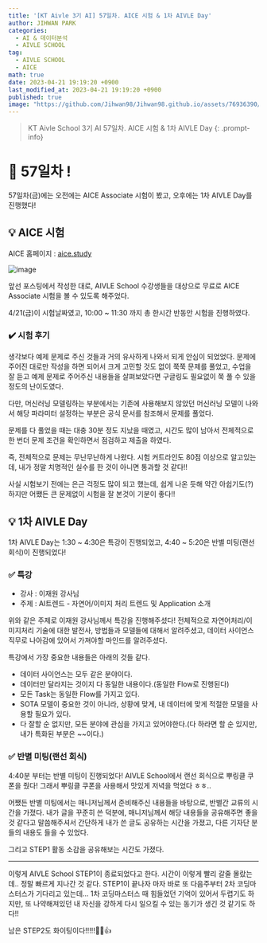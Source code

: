 ```yaml
---
title: '[KT Aivle 3기 AI] 57일차. AICE 시험 & 1차 AIVLE Day'
author: JIHWAN PARK
categories:
  - AI & 데이터분석
  - AIVLE SCHOOL
tag:
  - AIVLE SCHOOL
  - AICE
math: true
date: 2023-04-21 19:19:20 +0900
last_modified_at: 2023-04-21 19:19:20 +0900
published: true
image: "https://github.com/Jihwan98/Jihwan98.github.io/assets/76936390/6be11e55-36a3-4a86-8e30-d8928f732a0c"
---
```

> KT Aivle School 3기 AI 57일차. AICE 시험 & 1차 AIVLE Day
{: .prompt-info}

# 🌟 57일차 !

57일차(금)에는 오전에는 AICE Associate 시험이 봤고, 오후에는 1차 AIVLE Day를 진행했다!


## 💡 AICE 시험

AICE 홈페이지 : [aice.study](https://aice.study/)

![image](https://user-images.githubusercontent.com/76936390/231087052-94e8ba4d-e830-4f57-b881-0c7803648c75.png)

앞선 포스팅에서 작성한 대로, AIVLE School 수강생들을 대상으로 무료로 AICE Associate 시험을 볼 수 있도록 해주었다. 

4/21(금)이 시험날짜였고, 10:00 ~ 11:30 까지 총 한시간 반동안 시험을 진행하였다.

### ✔️ 시험 후기

생각보다 예제 문제로 주신 것들과 거의 유사하게 나와서 되게 안심이 되었었다. 문제에 주어진 대로만 작성을 하면 되어서 크게 고민할 것도 없이 쭉쭉 문제를 풀었고, 수업을 잘 듣고 예제 문제로 주어주신 내용들을 살펴보았다면 구글링도 필요없이 쭉 풀 수 있을 정도의 난이도였다.

다만, 머신러닝 모델링하는 부분에서는 기존에 사용해보지 않았던 머신러닝 모델이 나와서 해당 파라미터 설정하는 부분은 공식 문서를 참조해서 문제를 풀었다.

문제를 다 풀었을 때는 대충 30분 정도 지났을 때였고, 시간도 많이 남아서 전체적으로 한 번더 문제 조건을 확인하면서 점검하고 제출을 하였다. 

즉, 전체적으로 문제는 무난무난하게 나왔다. 시험 커트라인도 80점 이상으로 알고있는데, 내가 정말 치명적인 실수를 한 것이 아니면 통과할 것 같다!!

사실 시험보기 전에는 은근 걱정도 많이 되고 했는데, 쉽게 나온 듯해 약간 아쉽기도(?) 하지만 어쨌든 큰 문제없이 시험을 잘 본것이 기분이 좋다!!

## 💡 1차 AIVLE Day

1차 AIVLE Day는 1:30 ~ 4:30은 특강이 진행되었고, 4:40 ~ 5:20은 반별 미팅(랜선 회식)이 진행되었다! 

### ✅ 특강
- 강사 : 이재원 강사님
- 주제 : AI트렌드 - 자연어/이미지 처리 트렌드 및 Application 소개

위와 같은 주제로 이재원 강사님께서 특강을 진행해주셨다! 전체적으로 자연어처리/이미지처리 기술에 대한 발전사, 방법들과 모델들에 대해서 알려주셨고, 데이터 사이언스 직무로 나아감에 있어서 가져야할 마인드를 알려주셨다.

특강에서 가장 중요한 내용들은 아래의 것들 같다.
- 데이터 사이언스는 모두 같은 분야이다. 
- 데이터만 달라지는 것이지 다 동일한 내용이다.(동일한 Flow로 진행된다)
- 모든 Task는 동일한 Flow를 가지고 있다.
- SOTA 모델이 중요한 것이 아니라, 상황에 맞게, 내 데이터에 맞게 적절한 모델을 사용할 필요가 있다.
- 다 잘할 순 없지만, 모든 분야에 관심을 가지고 있어야한다.(다 하라면 할 순 있지만, 내가 특화된 부분은 ~~이다.)

### ✅ 반별 미팅(랜선 회식)

4:40분 부터는 반별 미팅이 진행되었다! AIVLE School에서 랜선 회식으로 뿌링클 쿠폰을 줬다! 그래서 뿌링클 쿠폰을 사용해서 맛있게 저녁을 먹었다 ㅎㅎ..

어쨌든 반별 미팅에서는 매니저님께서 준비해주신 내용들을 바탕으로, 반별간 교류의 시간을 가졌다. 내가 글을 꾸준히 쓴 덕분에, 매니저님께서 해당 내용들을 공유해주면 좋을 것 같다고 말씀해주셔서 간단하게 내가 쓴 글도 공유하는 시간을 가졌고, 다른 기자단 분들의 내용도 들을 수 있었다. 

그리고 STEP1 활동 소감을 공유해보는 시간도 가졌다.


---

이렇게 AIVLE School STEP1이 종료되었다고 한다. 시간이 이렇게 빨리 갈줄 몰랐는데.. 정말 빠르게 지나간 것 같다. STEP1이 끝나자 마자 바로 또 다음주부터 2차 코딩마스터스가 기다리고 있는데... 1차 코딩마스터스 때 힘들었던 기억이 있어서 두렵기도 하지만, 또 나약해져있던 내 자신을 강하게 다시 일으킬 수 있는 동기가 생긴 것 같기도 하다!!

남은 STEP2도 화이팅이다!!!!!👏👏👍